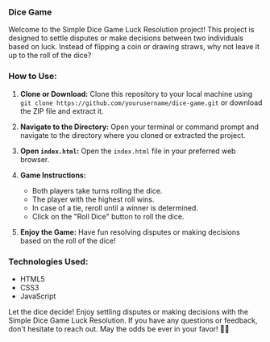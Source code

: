 ### Dice Game

Welcome to the Simple Dice Game Luck Resolution project! This project is designed to settle disputes or make decisions between two individuals based on luck. Instead of flipping a coin or drawing straws, why not leave it up to the roll of the dice?

### How to Use:

1. **Clone or Download:**
   Clone this repository to your local machine using `git clone https://github.com/yourusername/dice-game.git` or download the ZIP file and extract it.

2. **Navigate to the Directory:**
   Open your terminal or command prompt and navigate to the directory where you cloned or extracted the project.

3. **Open `index.html`:**
   Open the `index.html` file in your preferred web browser.

4. **Game Instructions:**
   - Both players take turns rolling the dice.
   - The player with the highest roll wins.
   - In case of a tie, reroll until a winner is determined.
   - Click on the "Roll Dice" button to roll the dice.

5. **Enjoy the Game:**
   Have fun resolving disputes or making decisions based on the roll of the dice!

### Technologies Used:
- HTML5
- CSS3
- JavaScript

Let the dice decide! Enjoy settling disputes or making decisions with the Simple Dice Game Luck Resolution. If you have any questions or feedback, don't hesitate to reach out. May the odds be ever in your favor! 🎲✨
